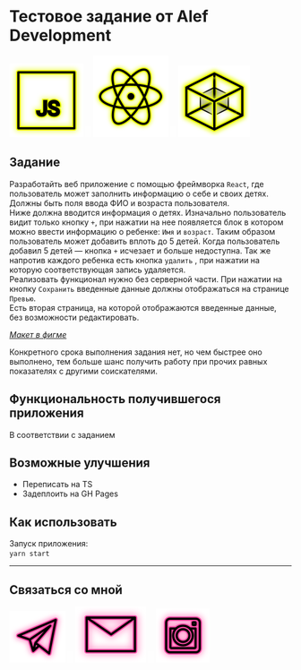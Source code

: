 # Тестовое задание от Alef Development

<p>
  <a href="https://developer.mozilla.org/ru/docs/Web/JavaScript"><img src="readme/icon-js.svg" alt="JS"></a>
    <img src="readme/icon-whitespace-5px.svg"/>
  <a href="https://ru.reactjs.org/"><img src="readme/icon-react.svg" alt="React"></a>
    <img src="readme/icon-whitespace-5px.svg"/>
  <a href="https://webpack.js.org/"><img src="readme/icon-webpack.svg" alt="WebPack"></a>
</p>

## Задание

Разработайть веб приложение с помощью фреймворка `React`, где пользователь может заполнить информацию о себе и своих детях.  
Должны быть поля ввода ФИО и возраста пользователя.  
Ниже должна вводится информация о детях. Изначально пользователь видит только кнопку `+`, при нажатии на нее появляется блок в котором можно ввести информацию о ребенке: `Имя` и `возраст`. Таким образом пользователь может добавить вплоть до 5 детей. Когда пользователь добавил 5 детей — кнопка `+` исчезает и больше недоступна. Так же напротив каждого ребенка есть кнопка `удалить` , при нажатии на которую соответствующая запись удаляется.  
Реализовать функционал нужно без серверной части. При нажатии на кнопку `Сохранить` введенные данные должны отображаться на странице `Превью`.  
Есть вторая страница, на которой отображаются введенные данные, без возможности редактировать.

_[Макет в фигме](https://www.figma.com/file/34RHaNzxPnoTPCtpIrqMYU/React-Alef?node-id=2286%3A7698)_

Конкретного срока выполнения задания нет, но чем быстрее оно выполнено, тем больше шанс получить работу при прочих равных показателях с другими соискателями.

## Функциональность получившегося приложения

В соответствии с заданием

## Возможные улучшения

- Переписать на TS
- Задеплоить на GH Pages

## Как использовать

Запуск приложения:  
`yarn start`

---

## Связаться со мной

<p>
  <a href="https://t.me/evgevgevge"><img src="readme/icon-tg.svg" alt="Telegram"></a>
    <img src="readme/icon-whitespace-5px.svg"/>
  <a href="mailto:beagle-elgaeb@ya.ru"><img src="readme/icon-mail.svg" alt="Mail"></a>
    <img src="readme/icon-whitespace-5px.svg"/>
  <a href="https://www.instagram.com/evg._.su/"><img src="readme/icon-inst.svg" alt="Instagram"></a>
</p>
